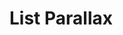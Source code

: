 # List Parallax

<PreviewPlayground
  :html="() => import('./stories/app.twig')"
  :script="() => import('./stories/app.js?raw')"
  />
